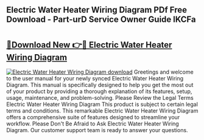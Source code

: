 ## Electric Water Heater Wiring Diagram PDf Free Download - Part-urD Service Owner Guide lKCFa

# <h2><a href="http://dfj80s3.blite.top/?on=Electric+Water+Heater+Wiring+Diagram">🔗Download New 👉🔴 Electric Water Heater Wiring Diagram</a></h2>

[![Electric Water Heater Wiring Diagram download](https://i.imgur.com/lujVjoI.png)](http://dfj80s3.blite.top/?on=Electric+Water+Heater+Wiring+Diagram)
Greetings and welcome to the user manual for your newly synced Electric Water Heater Wiring Diagram. This manual is specifically designed to help you get the most out of your product by providing a thorough explanation of its features, setup, usage, maintenance, and problem-solving. Please Review the Legal Terms Electric Water Heater Wiring Diagram This product is subject to certain legal terms and conditions. This remarkable Electric Water Heater Wiring Diagram offers a comprehensive suite of features designed to streamline your workflow. Please Don't Be Afraid to Ask Electric Water Heater Wiring Diagram. Our customer support team is ready to answer your questions.
